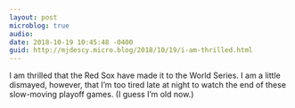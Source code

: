 ```yaml
---
layout: post
microblog: true
audio: 
date: 2018-10-19 10:45:48 -0400
guid: http://mjdescy.micro.blog/2018/10/19/i-am-thrilled.html
---
```

I am thrilled that the Red Sox have made it to the World Series. I am a little dismayed, however, that I’m too tired late at night to watch the end of these slow-moving playoff games. (I guess I’m old now.)
